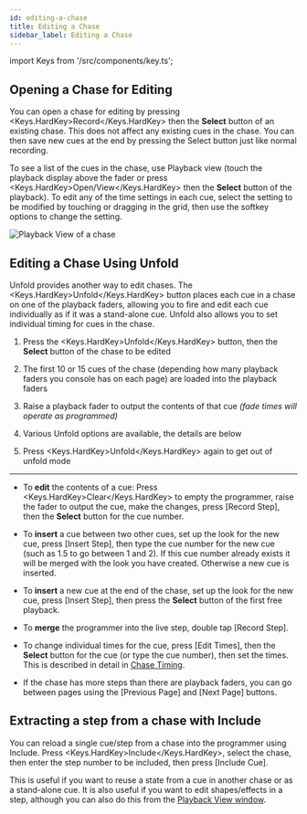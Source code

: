 ```yaml
---
id: editing-a-chase
title: Editing a Chase
sidebar_label: Editing a Chase
---
```


import Keys from '/src/components/key.ts';

Opening a Chase for Editing
---------------------------

You can open a chase for editing by pressing <Keys.HardKey>Record</Keys.HardKey> then the **Select**
button of an existing chase. This does not affect any existing cues in
the chase. You can then save new cues at the end by pressing the Select
button just like normal recording.

To see a list of the cues in the chase, use Playback view (touch the
playback display above the fader or press <Keys.HardKey>Open/View</Keys.HardKey> then the **Select**
button of the playback). To edit any of the time settings in each cue,
select the setting to be modified by touching or dragging in the grid,
then use the softkey options to change the setting.

![Playback View of a chase](/docs/images/Playback-View-for-chase.png)

Editing a Chase Using Unfold
----------------------------

Unfold provides another way to edit chases. The <Keys.HardKey>Unfold</Keys.HardKey> button places
each cue in a chase on one of the playback faders, allowing you to fire
and edit each cue individually as if it was a stand-alone cue. Unfold
also allows you to set individual timing for cues in the chase.

1. Press the <Keys.HardKey>Unfold</Keys.HardKey> button, then the **Select** button of the chase to be
edited

2. The first 10 or 15 cues of the chase (depending how many playback faders
you console has on each page) are loaded into the playback faders

3. Raise a playback fader to output the contents of that cue *(fade
times will operate as programmed)*

4. Various Unfold options are available, the details are below

5. Press <Keys.HardKey>Unfold</Keys.HardKey> again to get out of unfold mode

---

-   To **edit** the contents of a cue: Press <Keys.HardKey>Clear</Keys.HardKey> to empty the programmer,
    raise the fader to output the cue, make the changes, press \[Record
    Step\], then the **Select** button for the cue number.

-   To **insert** a cue between two other cues, set up the look for the new
    cue, press \[Insert Step\], then type the cue number for the new cue
    (such as 1.5 to go between 1 and 2). If this cue number already
    exists it will be merged with the look you have created. Otherwise a
    new cue is inserted.

-   To **insert** a new cue at the end of the chase, set up the look for the
    new cue, press \[Insert Step\], then press the **Select** button of the
    first free playback.

-   To **merge** the programmer into the live step, double tap \[Record
    Step\].

-   To change individual times for the cue, press \[Edit Times\], then
    the **Select** button for the cue (or type the cue number), then set the
    times. This is described in detail in [Chase Timing](chase-timing.md).

-   If the chase has more steps than there are playback faders, you can
    go between pages using the \[Previous Page\] and \[Next Page\]
    buttons.

Extracting a step from a chase with Include
-------------------------------------------

You can reload a single cue/step from a chase into the programmer using
Include. Press <Keys.HardKey>Include</Keys.HardKey>, select the chase, then enter the step number to
be included, then press \[Include Cue\].

This is useful if you want to reuse a state from a cue in another
chase or as a stand-alone cue. It is also useful if you want to edit
shapes/effects in a step, although you can also do this from the
[Playback View window](#opening-a-chase-for-editing).